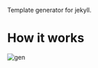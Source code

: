 Template generator for jekyll.

# How it works

![gen](https://user-images.githubusercontent.com/1549858/38229824-85c7c4be-3745-11e8-8b57-dab125793ace.gif)

